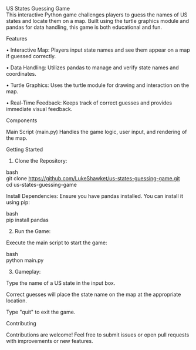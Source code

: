 US States Guessing Game    
This interactive Python game challenges players to guess the names of US states and locate them on a map. Built using the turtle graphics module and pandas for data handling, this game is both educational and fun.

Features    

• Interactive Map: Players input state names and see them appear on a map if guessed correctly.

• Data Handling: Utilizes pandas to manage and verify state names and coordinates.

• Turtle Graphics: Uses the turtle module for drawing and interaction on the map.

• Real-Time Feedback: Keeps track of correct guesses and provides immediate visual feedback.

Components    

Main Script (main.py)
Handles the game logic, user input, and rendering of the map.

Getting Started
1. Clone the Repository:

bash    
git clone https://github.com/LukeShawket/us-states-guessing-game.git    
cd us-states-guessing-game    

Install Dependencies: Ensure you have pandas installed. You can install it using pip:    

bash    
pip install pandas    

2. Run the Game:

Execute the main script to start the game:

bash    
python main.py    

3. Gameplay:

Type the name of a US state in the input box.

Correct guesses will place the state name on the map at the appropriate location.

Type "quit" to exit the game.    

Contributing     

Contributions are welcome! Feel free to submit issues or open pull requests with improvements or new features.
